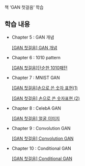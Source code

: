 책 ‘GAN 첫걸음’ 학습

## 학습 내용

- Chapter 5 : GAN 개념

  [[GAN 첫걸음] GAN 개념](https://velog.io/@youngseoh6/GAN-첫걸음-5.GAN-개념)

- Chapter 6 : 1010 pattern

  [[GAN 첫걸음]단순한 1010패턴](https://velog.io/@youngseoh6/GAN-첫걸음단순한-1010패턴)

- Chapter 7 : MNIST GAN

  [[GAN 첫걸음]손으로 쓴 숫자 표현(1)](https://velog.io/@youngseoh6/GAN-첫걸음손으로-쓴-숫자-표현1)

  [[GAN 첫걸음] 손으로 쓴 숫자표현 (2)](https://velog.io/@youngseoh6/GAN-첫걸음-손으로-쓴-숫자표현-2)

- Chapter 8 : CelebA GAN

  [[GAN 첫걸음] 얼굴 이미지](https://velog.io/@youngseoh6/GAN-첫걸음-얼굴-이미지)

- Chapter 9 : Convolution GAN

  [[GAN 첫걸음] Convolution GAN](https://velog.io/@youngseoh6/GAN-첫걸음-합성곱-GAN)

- Chapter 10 : Conditional GAN

  [[GAN 첫걸음] Conditional GAN](https://velog.io/@youngseoh6/GAN-첫걸음-Conditional-GAN)
